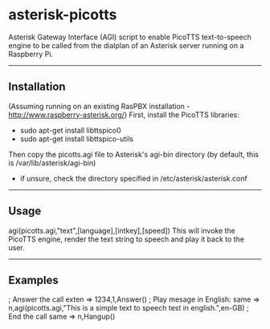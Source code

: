 # asterisk-picotts
Asterisk Gateway Interface (AGI) script to enable PicoTTS text-to-speech engine to be called from the dialplan of an Asterisk server running on a Raspberry Pi.

------------
Installation
------------
(Assuming running on an existing RasPBX installation - http://www.raspberry-asterisk.org/)
First, install the PicoTTS libraries:
 - sudo apt-get install libttspico0
 - sudo apt-get install libttspico-utils
 
Then copy the picotts.agi file to Asterisk's agi-bin directory (by default, this is /var/lib/asterisk/agi-bin)
- if unsure, check the directory specified in /etc/asterisk/asterisk.conf

------------
Usage
------------
agi(picotts.agi,"text",[language],[intkey],[speed])
This will invoke the PicoTTS engine, render the text string to speech and play it back to the user.

--------
Examples
--------

; Answer the call
exten => 1234,1,Answer()
; Play mesage in English:
 same => n,agi(picotts.agi,"This is a simple text to speech test in english.",en-GB)
; End the call
 same => n,Hangup()
